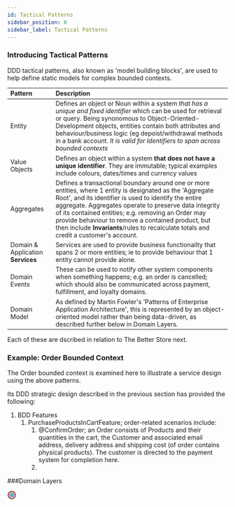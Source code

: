 ```yaml
---
id: Tactical Patterns
sidebar_position: 0
sidebar_label: Tactical Patterns
---
```


### Introducing Tactical Patterns
DDD tactical patterns, also known as 'model building blocks', are used to help define static models for complex bounded contexts.

|Pattern|Description|
|:---|:---|
|Entity|Defines an object or Noun within a system _that has a unique and fixed identifier_ which can be used for retrieval or query. Being synonomous to Object-Oriented-Development objects, entities contain both attributes and behaviour/business logic (eg depoist/withdrawal methods in a bank account. *It is valid for Identifiers to span across bounded contexts*|
|Value Objects|Defines an object within a system **that does not have a unique identifier**. They are immutable; typical examples include colours, dates/times and currency values|
|Aggregates|Defines a transactional boundary around one or more entities, where 1 entity is designated as the 'Aggregate Root', and its identifier is used to identify the entire aggregate. Aggregates operate to preserve data integrity of its contained entities; e.g. removing an Order may provide behaviour to remove a contained product, but then include **Invariants**/rules to recalculate totals and credit a customer's account.   |
|Domain & Application **Services**|Services are used to provide business functionailty that spans 2 or more entities; ie to provide behaviour that 1 entity cannot provide alone.|
|Domain Events|These can be used to notify other system components when something happens; e.g. an order is cancelled; which should also be communicated across payment, fulfillment, and  loyalty domains. |
|Domain Model|As defined by Martin Fowler's 'Patterns of Enterprise Application Architecture', this is represented by an object-oriented model rather than being data-driven, as described further below in Domain Layers. |

Each of these are dscribed in relation to The Better Store next.


### Example: Order Bounded Context
The Order bounded context is examined here to illustrate a service design using the above patterns.

Its DDD strategic design described in the previous section has provided the following:

1. BDD Features
   1. PurchaseProductsInCartFeature; order-related scenarios include:
      1. @ConfirmOrder; an Order consists of Products and their quantities in the cart, the Customer and associated
       email address, delivery address and shipping cost (of order contains physical products). The customer is directed to the payment system for completion here.
      2. 




###Domain Layers

![layers.svg](layers.svg)
